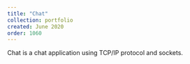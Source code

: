 ```yaml
---
title: "Chat"
collection: portfolio
created: June 2020
order: 1060
---
```

Chat is a chat application using TCP/IP protocol and sockets.
